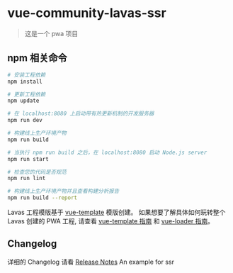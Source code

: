 # vue-community-lavas-ssr

> 这是一个 pwa 项目

## npm 相关命令

``` bash
# 安装工程依赖
npm install

# 更新工程依赖
npm update

# 在 localhost:8080 上启动带有热更新机制的开发服务器
npm run dev

# 构建线上生产环境产物
npm run build

# 当执行 npm run build 之后，在 localhost:8080 启动 Node.js server
npm run start

# 检查您的代码是否规范
npm run lint

# 构建线上生产环境产物并且查看构建分析报告
npm run build --report
```

Lavas 工程模版基于 [vue-template](https://github.com/vuejs-templates/webpack) 模版创建。
如果想要了解具体如何玩转整个 Lavas 创建的 PWA 工程, 请查看 [vue-template 指南](http://vuejs-templates.github.io/webpack/) 和 [vue-loader 指南](http://vuejs.github.io/vue-loader)。

## Changelog

详细的 Changelog 请看 [Release Notes](https://github.com/lavas-project/lavas-template-vue-ssr/releases)
An example for ssr
